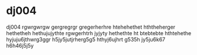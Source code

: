 # dj004
dj004
rgwrgwrgw gergregrgr gregerherhre htehehethet hththeherger hethetheh hethujujythte rgwgerhtrh jyjyty hethethte ht
btebtebte hthtehethe hyjuju6jthwrg3ggr h5jy5jutjrherg5g5 hthyj6ujhrt g535h jy5ju6k67 h6h46j5j5y
